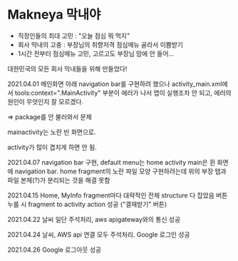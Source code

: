 # Makneya 막내야
- 직장인들의 최대 고민 : "오늘 점심 뭐 먹지"
- 회사 막내의 고충 : 부장님의 취향저격 점심메뉴 골라서 이쁨받기
- 1시간 전부터 점심메뉴 고민, 고르고도 부장님 맘에 안 들어...

대한민국의 모든 회사 막내들을 위해 만들었다!

2021.04.01 
메인화면 아래 navigation bar를 구현하려 했으나
activity_main.xml에서 tools:context=".MainActivity" 부분이 에러가 나서 앱이 실행조차 안 되고,
에러의 원인이 무엇인지 잘 모르겠다.

=> package를 안 불러와서 문제

mainactivity는 노란 빈 화면으로.

activity가 많이 겹치게 하면 안 됨.

2021.04.07
navigation bar 구현, default menu는 home
activity main은 흰 화면에 navigation bar.
home fragment의 노란 파일 모양 구현하려는데 위의 부장 탭과 파일 본체(?)가 분리되는 것을 해결 못함

2021.04.15
Home, MyInfo fragment마다 대략적인 전체 structure 다 잡았음
버튼 누를 시 fragment to activity action 성공 ("결재받기" 버튼)

2021.04.22
날씨 일단 주석처리, aws apigateway와의 통신 성공

2021.04.24
날씨, AWS api 연결 모두 주석처리. Google 로그인 성공

2021.04.26
Google 로그아웃 성공

